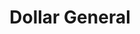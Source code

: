 ---
title: "Dollar General"
url: /chicago/dollar-general-north-milwaukee-avenue/
shop: Kramladen
---